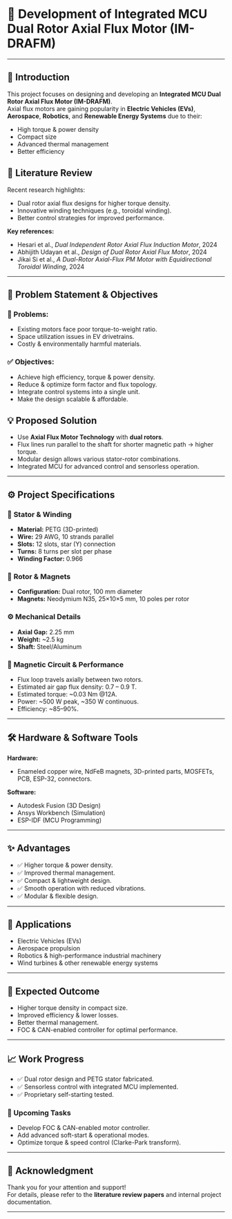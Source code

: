 # 🚀 Development of Integrated MCU Dual Rotor Axial Flux Motor (IM-DRAFM)

---

## 📌 Introduction
This project focuses on designing and developing an **Integrated MCU Dual Rotor Axial Flux Motor (IM-DRAFM)**.  
Axial flux motors are gaining popularity in **Electric Vehicles (EVs)**, **Aerospace**, **Robotics**, and **Renewable Energy Systems** due to their:
- High torque & power density
- Compact size
- Advanced thermal management
- Better efficiency


## 🔬 Literature Review
Recent research highlights:
- Dual rotor axial flux designs for higher torque density.
- Innovative winding techniques (e.g., toroidal winding).
- Better control strategies for improved performance.

**Key references:**  
- Hesari et al., *Dual Independent Rotor Axial Flux Induction Motor*, 2024  
- Abhijith Udayan et al., *Design of Dual Rotor Axial Flux Motor*, 2024  
- Jikai Si et al., *A Dual-Rotor Axial-Flux PM Motor with Equidirectional Toroidal Winding*, 2024

---

## 🎯 Problem Statement & Objectives

### 🔴 Problems:
- Existing motors face poor torque-to-weight ratio.
- Space utilization issues in EV drivetrains.
- Costly & environmentally harmful materials.

### ✅ Objectives:
- Achieve high efficiency, torque & power density.
- Reduce & optimize form factor and flux topology.
- Integrate control systems into a single unit.
- Make the design scalable & affordable.


## 💡 Proposed Solution
- Use **Axial Flux Motor Technology** with **dual rotors**.
- Flux lines run parallel to the shaft for shorter magnetic path → higher torque.
- Modular design allows various stator-rotor combinations.
- Integrated MCU for advanced control and sensorless operation.

---

## ⚙️ Project Specifications

### 📐 **Stator & Winding**
- **Material:** PETG (3D-printed)
- **Wire:** 29 AWG, 10 strands parallel
- **Slots:** 12 slots, star (Y) connection
- **Turns:** 8 turns per slot per phase
- **Winding Factor:** 0.966

### 🧲 **Rotor & Magnets**
- **Configuration:** Dual rotor, 100 mm diameter
- **Magnets:** Neodymium N35, 25×10×5 mm, 10 poles per rotor

### ⚙️ **Mechanical Details**
- **Axial Gap:** 2.25 mm
- **Weight:** ~2.5 kg
- **Shaft:** Steel/Aluminum

### 🔄 **Magnetic Circuit & Performance**
- Flux loop travels axially between two rotors.
- Estimated air gap flux density: 0.7 – 0.9 T.
- Estimated torque: ~0.03 Nm @12A.
- Power: ~500 W peak, ~350 W continuous.
- Efficiency: ~85–90%.

---

## 🛠️ Hardware & Software Tools

**Hardware:**  
- Enameled copper wire, NdFeB magnets, 3D-printed parts, MOSFETs, PCB, ESP-32, connectors.

**Software:**  
- Autodesk Fusion (3D Design)  
- Ansys Workbench (Simulation)  
- ESP-IDF (MCU Programming)

---

## ✨ Advantages

- ✅ Higher torque & power density.
- ✅ Improved thermal management.
- ✅ Compact & lightweight design.
- ✅ Smooth operation with reduced vibrations.
- ✅ Modular & flexible design.

---

## 🚗 Applications

- Electric Vehicles (EVs)
- Aerospace propulsion
- Robotics & high-performance industrial machinery
- Wind turbines & other renewable energy systems

---

## 🎯 Expected Outcome

- Higher torque density in compact size.
- Improved efficiency & lower losses.
- Better thermal management.
- FOC & CAN-enabled controller for optimal performance.

---

## 📈 Work Progress

- ✅ Dual rotor design and PETG stator fabricated.
- ✅ Sensorless control with integrated MCU implemented.
- ✅ Proprietary self-starting tested.

### 🚧 Upcoming Tasks
- Develop FOC & CAN-enabled motor controller.
- Add advanced soft-start & operational modes.
- Optimize torque & speed control (Clarke-Park transform).

---

## 🙏 Acknowledgment

Thank you for your attention and support!  
For details, please refer to the **literature review papers** and internal project documentation.

---
